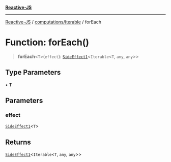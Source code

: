 [**Reactive-JS**](../../../README.md)

***

[Reactive-JS](../../../README.md) / [computations/Iterable](../README.md) / forEach

# Function: forEach()

> **forEach**\<`T`\>(`effect`): [`SideEffect1`](../../../functions/type-aliases/SideEffect1.md)\<`Iterable`\<`T`, `any`, `any`\>\>

## Type Parameters

• **T**

## Parameters

### effect

[`SideEffect1`](../../../functions/type-aliases/SideEffect1.md)\<`T`\>

## Returns

[`SideEffect1`](../../../functions/type-aliases/SideEffect1.md)\<`Iterable`\<`T`, `any`, `any`\>\>
